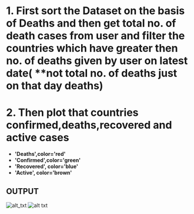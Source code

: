 # 1. First sort the Dataset on the basis of Deaths and then get total no. of death cases from user and filter the countries which have greater then no. of deaths given by user on latest date( **not total no. of deaths just on that day deaths)
# 2. Then plot that countries confirmed,deaths,recovered and active cases
+ **'Deaths',color='red'**
+ **'Confirmed',color='green'**
+ **'Recovered', color='blue'**
+ **'Active', color='brown'**

## **OUTPUT**

![alt_txt](https://github.com/sumyak/COVID-19/blob/master/task%205/Screenshot%20(285).png?raw=true)
![alt txt](https://github.com/sumyak/COVID-19/blob/master/task%205/Screenshot%20(286).png?raw=true)
